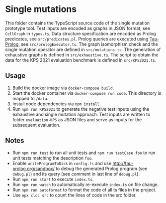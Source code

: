 
# Single mutations

This folder contains the TypeScript source code of the single mutation prototype tool. Test inputs are encoded as graphs in JSON format, see `CellGraph` in `types.ts`. Data structure specification are encoded as Prolog predicates, see `src/predicates.pl`. Prolog queries are executed using [Tau-Prolog](http://tau-prolog.org), see `src/prologExecutor.ts`. The graph isomorphism check and the single mutation operator are defined in `src/mutations.ts`. The generation of exhaustive graphs is defined in `src/exhaustive.ts`. The script to obtain the data for the KPS 2021 evaluation benchmark is defined in `src/KPS2021.ts`.

## Usage

1. Build the docker image via `docker-compose build`.
2. Start the docker container via `docker-compose run code`. This directory is mapped to `/data`.
3. Install node dependencies via `npm install`.
4. Run `npm run KPS2021` to generate the negative test inputs using the exhaustive and single mutation approach. Test inputs are written to folder `evaluation-KPS` as JSON files and serve as inputs for the subsequent evaluation.


## Notes

- Run `npm run test` to run all unit tests and `npm run testCase foo` to run unit tests matching the description `foo`.
- Enable `writeProgramToDisk` in `config.ts` and use http://tau-prolog.org/sandbox/ to debug the generated Prolog program (see `debug.pl`) and its query (see comment in last line of `debug.pl`).
- Run `npm run start` to execute `index.ts`.
- Run `npm run watch` to automatically re-execute `index.ts` on file change.
- Run `npm run autoformat` to format the code of all ts files in the project.
- Use `npx cloc src` to count the lines of code in the src folder.

